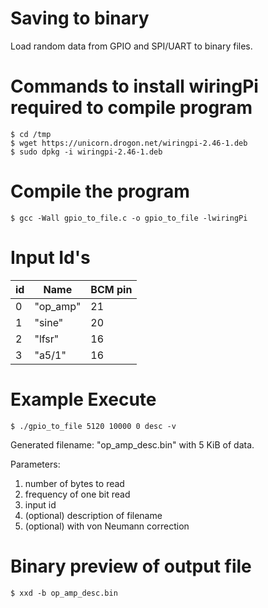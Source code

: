 # Saving to binary
Load random data from GPIO and SPI/UART to binary files.

# Commands to install wiringPi required to compile program

```
$ cd /tmp
$ wget https://unicorn.drogon.net/wiringpi-2.46-1.deb
$ sudo dpkg -i wiringpi-2.46-1.deb
```
# Compile the program

```
$ gcc -Wall gpio_to_file.c -o gpio_to_file -lwiringPi
```
# Input Id's
| id | Name | BCM pin |
| -- | ---- | ------- |
| 0 | "op_amp" | 21 |
| 1| "sine" | 20 |
| 2 | "lfsr" | 16 | 
| 3 | "a5/1" | 16 |
# Example Execute
```
$ ./gpio_to_file 5120 10000 0 desc -v 
```
Generated filename: "op_amp_desc.bin" with 5 KiB of data.

Parameters:
1. number of bytes to read
2. frequency of one bit read
3. input id
4. (optional) description of filename
5. (optional) with von Neumann correction


# Binary preview of output file
```
$ xxd -b op_amp_desc.bin
```